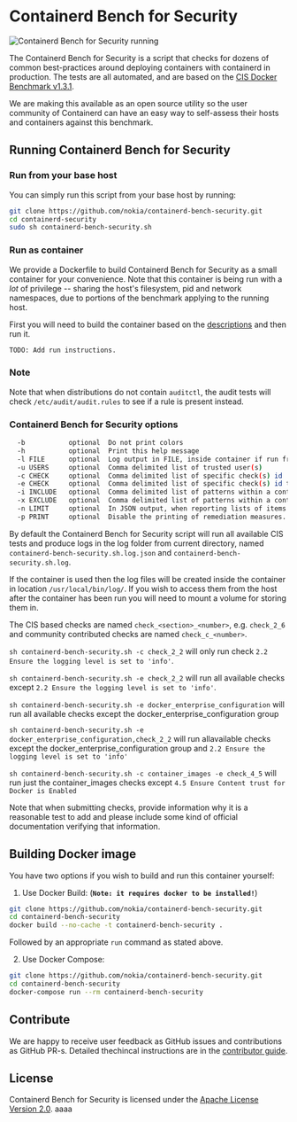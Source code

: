 # Containerd Bench for Security

![Containerd Bench for Security running](img/benchmark_log.png)

The Containerd Bench for Security is a script that checks for dozens of common best-practices around deploying containers with containerd in production. The tests are all automated, and are based on the [CIS Docker Benchmark v1.3.1](https://www.cisecurity.org/benchmark/docker/).

We are making this available as an open source utility so the user community of Containerd can have an easy way to self-assess their hosts and containers against this benchmark.

## Running Containerd Bench for Security

### Run from your base host

You can simply run this script from your base host by running:

```sh
git clone https://github.com/nokia/containerd-bench-security.git
cd containerd-security
sudo sh containerd-bench-security.sh
```

### Run as container

We provide a Dockerfile to build Containerd Bench for Security as a small container for your convenience. Note that this container is being run with a *lot* of privilege -- sharing the host's filesystem, pid and network namespaces, due to portions of the benchmark applying to the running host.

First you will need to build the container based on the [descriptions](#building-docker-image) and then run it. 

```sh
TODO: Add run instructions.
```

### Note

Note that when distributions do not contain `auditctl`, the audit tests will check `/etc/audit/audit.rules` to see if a rule is present instead.

### Containerd Bench for Security options

```sh
  -b           optional  Do not print colors
  -h           optional  Print this help message
  -l FILE      optional  Log output in FILE, inside container if run from container
  -u USERS     optional  Comma delimited list of trusted user(s)
  -c CHECK     optional  Comma delimited list of specific check(s) id
  -e CHECK     optional  Comma delimited list of specific check(s) id to exclude
  -i INCLUDE   optional  Comma delimited list of patterns within a container or image name to check
  -x EXCLUDE   optional  Comma delimited list of patterns within a container or image name to exclude from check
  -n LIMIT     optional  In JSON output, when reporting lists of items (containers, images, etc.), limit the number of reported items to LIMIT. Default 0 (no limit).
  -p PRINT     optional  Disable the printing of remediation measures. Default: print remediation measures.
```

By default the Containerd Bench for Security script will run all available CIS tests and produce
logs in the log folder from current directory, named `containerd-bench-security.sh.log.json` and
`containerd-bench-security.sh.log`.

If the container is used then the log files will be created inside the container in location `/usr/local/bin/log/`. If you wish to access them from the host after the container has been run you will need to mount a volume for storing them in.

The CIS based checks are named `check_<section>_<number>`, e.g. `check_2_6` and community contributed checks are named `check_c_<number>`.

`sh containerd-bench-security.sh -c check_2_2` will only run check `2.2 Ensure the logging level is set to 'info'`.

`sh containerd-bench-security.sh -e check_2_2` will run all available checks except `2.2 Ensure the logging level is set to 'info'`.

`sh containerd-bench-security.sh -e docker_enterprise_configuration` will run all available checks except the docker_enterprise_configuration group

`sh containerd-bench-security.sh -e docker_enterprise_configuration,check_2_2` will run allavailable checks except the docker_enterprise_configuration group and `2.2 Ensure the logging level is set to 'info'`

`sh containerd-bench-security.sh -c container_images -e check_4_5` will run just the container_images checks except `4.5 Ensure Content trust for Docker is Enabled`

Note that when submitting checks, provide information why it is a reasonable test to add and please include some kind of official documentation verifying that information.

## Building Docker image

You have two options if you wish to build and run this container yourself:

1. Use Docker Build: (**`Note: it requires docker to be installed!`**)

```sh
git clone https://github.com/nokia/containerd-bench-security.git
cd containerd-bench-security
docker build --no-cache -t containerd-bench-security .
```

Followed by an appropriate `run` command as stated above.

2. Use Docker Compose:

```sh
git clone https://github.com/nokia/containerd-bench-security.git
cd containerd-bench-security
docker-compose run --rm containerd-bench-security
```

## Contribute

We are happy to receive user feedback as GitHub issues and contributions as GitHub PR-s. Detailed thechincal instructions are in the [contributor guide](CONTRIBUTING.md).

## License

Containerd Bench for Security is licensed under the [Apache License Version 2.0](LICENSE.md).
aaaa
